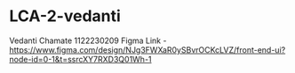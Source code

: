 # LCA-2-vedanti
Vedanti Chamate 1122230209
Figma Link - https://www.figma.com/design/NJg3FWXaR0ySBvrOCKcLVZ/front-end-ui?node-id=0-1&t=ssrcXY7RXD3Q01Wh-1
